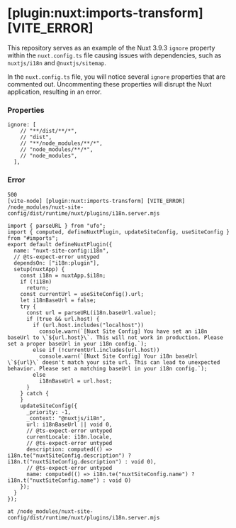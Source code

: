 # [plugin:nuxt:imports-transform] [VITE_ERROR]

This repository serves as an example of the Nuxt 3.9.3 `ignore` property within the `nuxt.config.ts` file causing issues with dependencies, such as `nuxtjs/i18n` and `@nuxtjs/sitemap`.

In the `nuxt.config.ts` file, you will notice several `ignore` properties that are commented out. Uncommenting these properties will disrupt the Nuxt application, resulting in an error.

### Properties
```
ignore: [
    // "**/dist/**/*",
    // "dist",
    // "**/node_modules/**/*",
    // "node_modules/**/*",
    // "node_modules",
  ],
```

### Error
```
500
[vite-node] [plugin:nuxt:imports-transform] [VITE_ERROR] /node_modules/nuxt-site-config/dist/runtime/nuxt/plugins/i18n.server.mjs

import { parseURL } from "ufo";
import { computed, defineNuxtPlugin, updateSiteConfig, useSiteConfig } from "#imports";
export default defineNuxtPlugin({
  name: "nuxt-site-config:i18n",
  // @ts-expect-error untyped
  dependsOn: ["i18n:plugin"],
  setup(nuxtApp) {
    const i18n = nuxtApp.$i18n;
    if (!i18n)
      return;
    const currentUrl = useSiteConfig().url;
    let i18nBaseUrl = false;
    try {
      const url = parseURL(i18n.baseUrl.value);
      if (true && url.host) {
        if (url.host.includes("localhost"))
          console.warn(`[Nuxt Site Config] You have set an i18n baseUrl to \`${url.host}\`. This will not work in production. Please set a proper baseUrl in your i18n config.`);
        else if (!currentUrl.includes(url.host))
          console.warn(`[Nuxt Site Config] Your i18n baseUrl \`${url}\` doesn't match your site url. This can lead to unexpected behavior. Please set a matching baseUrl in your i18n config.`);
        else
          i18nBaseUrl = url.host;
      }
    } catch {
    }
    updateSiteConfig({
      _priority: -1,
      _context: "@nuxtjs/i18n",
      url: i18nBaseUrl || void 0,
      // @ts-expect-error untyped
      currentLocale: i18n.locale,
      // @ts-expect-error untyped
      description: computed(() => i18n.te("nuxtSiteConfig.description") ? i18n.t("nuxtSiteConfig.description") : void 0),
      // @ts-expect-error untyped
      name: computed(() => i18n.te("nuxtSiteConfig.name") ? i18n.t("nuxtSiteConfig.name") : void 0)
    });
  }
});

at /node_modules/nuxt-site-config/dist/runtime/nuxt/plugins/i18n.server.mjs
```
